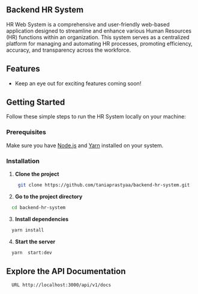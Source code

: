 ## Backend HR System

HR Web System is a comprehensive and user-friendly web-based application designed to streamline and enhance various Human Resources (HR) functions within an organization. This system serves as a centralized platform for managing and automating HR processes, promoting efficiency, accuracy, and transparency across the workforce.

## Features

- Keep an eye out for exciting features coming soon!

## Getting Started

Follow these simple steps to run the HR System locally on your machine:

### Prerequisites

Make sure you have [Node.js](https://nodejs.org) and [Yarn](https://yarnpkg.com) installed on your system.

### Installation

1. **Clone the project**

   ```bash
    git clone https://github.com/taniaprastyaa/backend-hr-system.git
   ```
2. **Go to the project directory**
  ```bash
    cd backend-hr-system
  ```
3. **Install dependencies**
  ```bash
    yarn install
  ```
4. **Start the server**
  ```bash
    yarn  start:dev
  ```

## Explore the API Documentation

```bash
  URL http://localhost:3000/api/v1/docs
```
